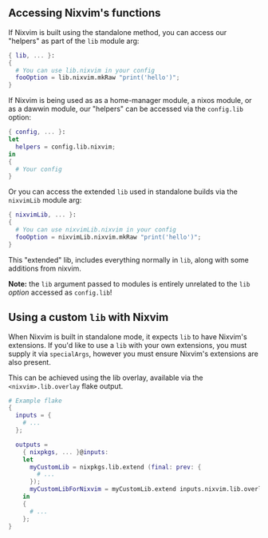 ## Accessing Nixvim's functions

If Nixvim is built using the standalone method, you can access our "helpers" as part of the `lib` module arg:

```nix
{ lib, ... }:
{
  # You can use lib.nixvim in your config
  fooOption = lib.nixvim.mkRaw "print('hello')";
}
```

If Nixvim is being used as as a home-manager module, a nixos module, or as a dawwin module,
our "helpers" can be accessed via the `config.lib` option:

```nix
{ config, ... }:
let
  helpers = config.lib.nixvim;
in
{
  # Your config
}
```

Or you can access the extended `lib` used in standalone builds via the `nixvimLib` module arg:

```nix
{ nixvimLib, ... }:
{
  # You can use nixvimLib.nixvim in your config
  fooOption = nixvimLib.nixvim.mkRaw "print('hello')";
}
```

This "extended" lib, includes everything normally in `lib`, along with some additions from nixvim.

**Note:** the `lib` argument passed to modules is entirely unrelated to the `lib` _option_ accessed as `config.lib`!

## Using a custom `lib` with Nixvim

When Nixvim is built in standalone mode, it expects `lib` to have Nixvim's extensions.
If you'd like to use a `lib` with your own extensions, you must supply it via `specialArgs`,
however you must ensure Nixvim's extensions are also present.

This can be achieved using the lib overlay, available via the `<nixvim>.lib.overlay` flake output.

```nix
# Example flake
{
  inputs = {
    # ...
  };

  outputs =
    { nixpkgs, ... }@inputs:
    let
      myCustomLib = nixpkgs.lib.extend (final: prev: {
        # ...
      });
      myCustomLibForNixvim = myCustomLib.extend inputs.nixvim.lib.overlay;
    in
    {
      # ...
    };
}
```
